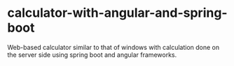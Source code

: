 # calculator-with-angular-and-spring-boot
Web-based calculator similar to that of windows with calculation done on the server side using spring boot and angular frameworks.
